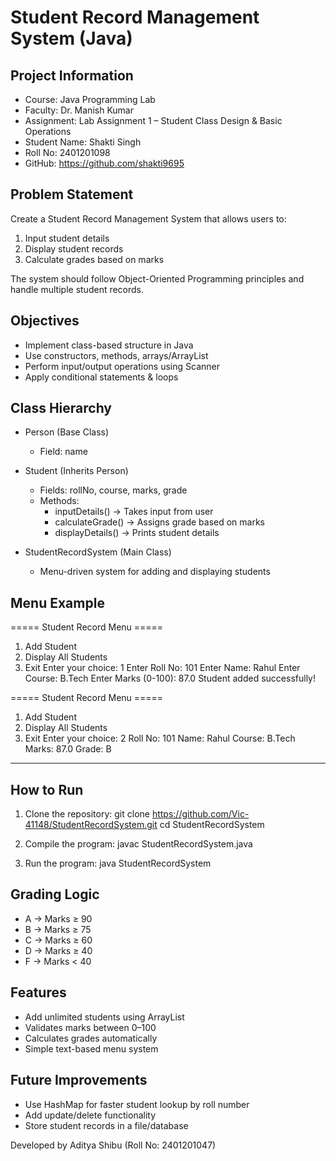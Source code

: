 # Student Record Management System (Java)

Project Information
-------------------
- Course: Java Programming Lab
- Faculty: Dr. Manish Kumar
- Assignment: Lab Assignment 1 – Student Class Design & Basic Operations
- Student Name: Shakti Singh
- Roll No: 2401201098
- GitHub: https://github.com/shakti9695

Problem Statement
-----------------
Create a Student Record Management System that allows users to:
1. Input student details
2. Display student records
3. Calculate grades based on marks

The system should follow Object-Oriented Programming principles and handle multiple student records.

Objectives
----------
- Implement class-based structure in Java
- Use constructors, methods, arrays/ArrayList
- Perform input/output operations using Scanner
- Apply conditional statements & loops

Class Hierarchy
---------------
- Person (Base Class)
  - Field: name

- Student (Inherits Person)
  - Fields: rollNo, course, marks, grade
  - Methods:
    - inputDetails() → Takes input from user
    - calculateGrade() → Assigns grade based on marks
    - displayDetails() → Prints student details

- StudentRecordSystem (Main Class)
  - Menu-driven system for adding and displaying students

Menu Example
------------
===== Student Record Menu =====
1. Add Student
2. Display All Students
3. Exit
Enter your choice: 1
Enter Roll No: 101
Enter Name: Rahul
Enter Course: B.Tech
Enter Marks (0-100): 87.0
Student added successfully!

===== Student Record Menu =====
1. Add Student
2. Display All Students
3. Exit
Enter your choice: 2
Roll No: 101
Name: Rahul
Course: B.Tech
Marks: 87.0
Grade: B
-------------------------

How to Run
----------
1. Clone the repository:
   git clone https://github.com/Vic-41148/StudentRecordSystem.git
   cd StudentRecordSystem

2. Compile the program:
   javac StudentRecordSystem.java

3. Run the program:
   java StudentRecordSystem

Grading Logic
-------------
- A → Marks ≥ 90
- B → Marks ≥ 75
- C → Marks ≥ 60
- D → Marks ≥ 40
- F → Marks < 40

Features
--------
- Add unlimited students using ArrayList
- Validates marks between 0–100
- Calculates grades automatically
- Simple text-based menu system

Future Improvements
-------------------
- Use HashMap for faster student lookup by roll number
- Add update/delete functionality
- Store student records in a file/database

Developed by Aditya Shibu (Roll No: 2401201047)
